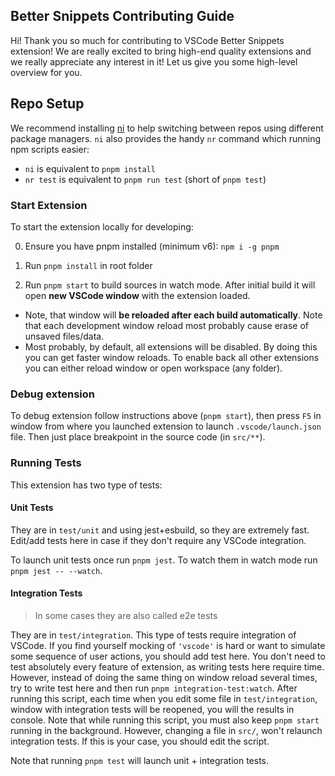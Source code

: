 <!-- https://github.com/vitest-dev/vitest/blob/main/CONTRIBUTING.md -->
## Better Snippets Contributing Guide

Hi! Thank you so much for contributing to VSCode Better Snippets extension! We are really excited to bring high-end quality extensions and we really appreciate any interest in it!
Let us give you some high-level overview for you.

## Repo Setup

We recommend installing [ni](https://github.com/antfu/ni) to help switching between repos using different package managers. `ni` also provides the handy `nr` command which running npm scripts easier:

- `ni` is equivalent to `pnpm install`
- `nr test` is equivalent to `pnpm run test` (short of `pnpm test`)

<!-- TODO promote npm rapid ready -->

### Start Extension

To start the extension locally for developing:

0. Ensure you have pnpm installed (minimum v6): `npm i -g pnpm`

1. Run `pnpm install` in root folder

2. Run `pnpm start` to build sources in watch mode. After initial build it will open **new VSCode window** with the extension loaded.

- Note, that window will **be reloaded after each build automatically**. Note that each development window reload most probably cause erase of unsaved files/data.
- Most probably, by default, all extensions will be disabled. By doing this you can get faster window reloads. To enable back all other extensions you can either reload window or open workspace (any folder).

### Debug extension

To debug extension follow instructions above (`pnpm start`), then press `F5` in window from where you launched extension to launch `.vscode/launch.json` file.
Then just place breakpoint in the source code (in `src/**`).

### Running Tests

This extension has two type of tests:

#### Unit Tests

They are in `test/unit` and using jest+esbuild, so they are extremely fast. Edit/add tests here in case if they don't require any VSCode integration.

To launch unit tests once run `pnpm jest`. To watch them in watch mode run `pnpm jest -- --watch`.

#### Integration Tests

> In some cases they are also called e2e tests

They are in `test/integration`. This type of tests require integration of VSCode. If you find yourself mocking of `'vscode'` is hard or want to simulate some sequence of user actions, you should add test here.
You don't need to test absolutely every feature of extension, as writing tests here require time. However, instead of doing the same thing on window reload several times, try to write test here and then run `pnpm integration-test:watch`. After running this script, each time when you edit some file in `test/integration`, window with integration tests will be reopened, you will the results in console.
Note that while running this script, you must also keep `pnpm start` running in the background. However, changing a file in `src/`, won't relaunch integration tests. If this is your case, you should edit the script.

Note that running `pnpm test` will launch unit + integration tests.
